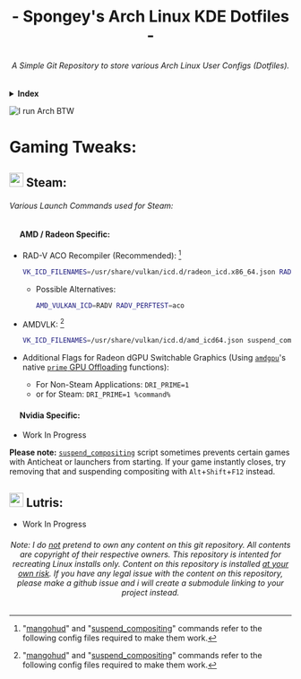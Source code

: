 # <p align=center>- Spongey's Arch Linux KDE Dotfiles -
###### <p align=center> A Simple Git Repository to store various Arch Linux User Configs (Dotfiles).


<!--#### <p align=center> Index:
-->
<details>
  <summary><b>Index</b></summary>
  <ul>
   <li><b>This Repo</b>:
    <ul>
      <li>Documentation:
        <ul>
          <li>Wine Gaming Related:
            <ul>
              <li><a href="https://github.com/spongeyperson/arch-dotfiles/blob/master/docs/Game-Settings.md">Game settings<a></li>
              <li><a href="https://github.com/spongeyperson/arch-dotfiles/blob/master/docs/Game-Troubleshooting.md">Game troubleshooting<a></li>
            </ul>
        </ul>
        <li>VFIO / GPU Passthrough Related:
          <ul>
            <li><a href="https://github.com/spongeyperson/arch-dotfiles/tree/master/usr/share/kvm">GPU VBIOS ROMs</a></li>
            <li><a href="https://github.com/spongeyperson/arch-dotfiles/tree/master/utilities/virshxmls">Virsh XMLs</a></li>
          </ul>
        <li><a href="https://github.com/spongeyperson/arch-dotfiles/tree/master/home/tyler/.local/share/plasma/layout-templates">Custom KDE panels</a></li>
        <li><a href="https://github.com/spongeyperson/arch-dotfiles/tree/master/etc/X11/xorg.conf.d/">Xorg configuration</a></li>
        <li><a href="https://github.com/spongeyperson/arch-dotfiles/tree/master/etc/systemd/system/">Systemd Services</a></li>
        <li><a href="https://github.com/spongeyperson/arch-dotfiles/tree/master/home/tyler/arch-dotfiles/unused">Unused files directory</a></li>
      </ul>
    </li>
  </ul>
  <li><b>Other Repos</b>:</li>
    <ul>
      <li><b>Proxmox</b>: <a href="https://github.com/spongeyperson/proxmox-config/">spongeyperson/proxmox-config</a></li>
      <li><b>Fedora</b>: <a href="https://github.com/spongeyperson/fedora-dotfiles/">spongeyperson/fedora-dotfiles</a></li>
    </ul>
</details>


![I run Arch BTW](https://user-images.githubusercontent.com/28176188/210040764-90bf0b89-1e4f-4f6f-aa42-35a006060849.png)

# Gaming Tweaks:

## <img src="https://user-images.githubusercontent.com/28176188/142364090-9c9b1eaf-8e94-4402-b943-0d46895032f2.png" width="25" height="25"> Steam:
###### Various Launch Commands used for Steam:

#### <img src="https://user-images.githubusercontent.com/28176188/142365376-270d160f-33c3-4012-a3d9-541ab65bfdb6.png" width="15" height="15"> AMD / Radeon Specific:

- RAD-V ACO Recompiler (Recommended): [^1]
  ```bash
  VK_ICD_FILENAMES=/usr/share/vulkan/icd.d/radeon_icd.x86_64.json RADV_PERFTEST=aco suspend_compositing gamemoderun mangohud %command%
  ```
  - Possible Alternatives:
    ```bash
    AMD_VULKAN_ICD=RADV RADV_PERFTEST=aco
    ```
- AMDVLK: [^1]
  ```bash
  VK_ICD_FILENAMES=/usr/share/vulkan/icd.d/amd_icd64.json suspend_compositing gamemoderun mangohud %command%
  ```

- Additional Flags for Radeon dGPU Switchable Graphics (Using [`amdgpu`](https://wiki.archlinux.org/title/AMDGPU)'s native [`prime` GPU Offloading](https://wiki.archlinux.org/title/PRIME#PRIME_GPU_offloading=) functions):
  - For Non-Steam Applications: `DRI_PRIME=1`
  - or for Steam: `DRI_PRIME=1 %command%`

#### <img src="https://user-images.githubusercontent.com/28176188/142362826-8090a147-94ee-4f67-a3ed-f87058a6797d.png" width="15" height="15"> Nvidia Specific:

- Work In Progress

**Please note:** [`suspend_compositing`](usr/local/bin/suspend_compositing) script sometimes prevents certain games with Anticheat or launchers from starting. If your game instantly closes, try removing that and suspending compositing with `Alt`+`Shift`+`F12` instead.

## <img src="https://user-images.githubusercontent.com/28176188/142367009-ea2326c6-16ca-494a-9a4f-2591f90e2cae.png" width="25" height="25"> Lutris:

- Work In Progress

###### <p align=center> Note: I do <ins>not</ins> pretend to own any content on this git repository. All contents are copyright of their respective owners. This repository is intented for recreating Linux installs only. Content on this repository is installed <ins>at your own risk</ins>. If you have any legal issue with the content on this repository, please make a github issue and i will create a submodule linking to your project instead.</p>

[^1]: "[mangohud](home/tyler/.config/MangoHud/MangoHud.conf)" and "[suspend_compositing](usr/local/bin/suspend_compositing)" commands refer to the following config files required to make them work.
